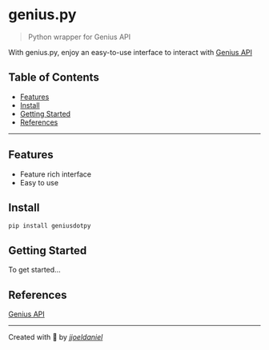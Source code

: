 # **genius.py**

> Python wrapper for Genius API

With genius.py, enjoy an easy-to-use interface to interact with [Genius API](https://docs.genius.com)

## Table of Contents

- [Features](#features)
- [Install](#install)
- [Getting Started](#getting-started)
- [References](#references)

---

## Features

- Feature rich interface
- Easy to use

## Install

    pip install geniusdotpy

## Getting Started

To get started...

## References

[Genius API](https://docs.genius.com)

---

Created with 💖 by [*jjoeldaniel*](https://github.com/jjoeldaniel)

